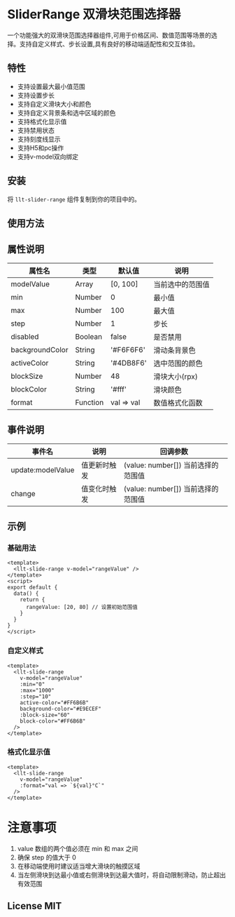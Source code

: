 # SliderRange 双滑块范围选择器

一个功能强大的双滑块范围选择器组件,可用于价格区间、数值范围等场景的选择。支持自定义样式、步长设置,具有良好的移动端适配性和交互体验。

## 特性

- 支持设置最大最小值范围
- 支持设置步长
- 支持自定义滑块大小和颜色
- 支持自定义背景条和选中区域的颜色
- 支持格式化显示值
- 支持禁用状态
- 支持刻度线显示
- 支持H5和pc操作
- 支持v-model双向绑定

## 安装

将 `llt-slider-range` 组件复制到你的项目中的。

## 使用方法

## 属性说明

| 属性名 | 类型 | 默认值 | 说明 |
|--------|------|--------|------|
| modelValue | Array | [0, 100] | 当前选中的范围值 |
| min | Number | 0 | 最小值 |
| max | Number | 100 | 最大值 |
| step | Number | 1 | 步长 |
| disabled | Boolean | false | 是否禁用 |
| backgroundColor | String | '#F6F6F6' | 滑动条背景色 |
| activeColor | String | '#4DB8F6' | 选中范围的颜色 |
| blockSize | Number | 48 | 滑块大小(rpx) |
| blockColor | String | '#fff' | 滑块颜色 |
| format | Function | val => val | 数值格式化函数 |


## 事件说明

| 事件名 | 说明 | 回调参数 |
|--------|------|----------|
| update:modelValue | 值更新时触发 | (value: number[]) 当前选择的范围值 |
| change | 值变化时触发 | (value: number[]) 当前选择的范围值 |

## 示例

### 基础用法
```vue
<template>
  <llt-slide-range v-model="rangeValue" />
</template>
<script>
export default {
  data() {
    return {
      rangeValue: [20, 80] // 设置初始范围值
    }
  }
}
</script>
```

### 自定义样式

```vue
<template>
  <llt-slide-range
    v-model="rangeValue"
    :min="0"
    :max="1000"
    :step="10"
    active-color="#FF6B6B"
    background-color="#E9ECEF"
    :block-size="60"
    block-color="#FF6B6B"
  />
</template>
```

### 格式化显示值

```vue
<template>
  <llt-slide-range
    v-model="rangeValue"
    :format="val => `${val}°C`"
  />
</template>
```
# 注意事项

1. value 数组的两个值必须在 min 和 max 之间
2. 确保 step 的值大于 0
3. 在移动端使用时建议适当增大滑块的触摸区域
4. 当左侧滑块到达最小值或右侧滑块到达最大值时，将自动限制滑动，防止超出有效范围

## License MIT